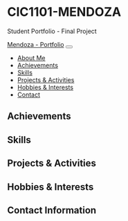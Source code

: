 # CIC1101-MENDOZA
Student Portfolio - Final Project
<!DOCTYPE html>
<html lang="en">
<head>
  <meta charset="UTF-8">
  <meta name="viewport" content="width=device-width, initial-scale=1.0">
  <title>Mendoza - Portfolio</title>
  <link rel="stylesheet" href="https://stackpath.bootstrapcdn.com/bootstrap/4.5.2/css/bootstrap.min.css">
  <link rel="stylesheet" href="styles.css">
</head>
<body>
  <nav class="navbar navbar-expand-lg navbar-light bg-light">
    <a class="navbar-brand" href="#">Mendoza - Portfolio</a>
    <button class="navbar-toggler" type="button" data-toggle="collapse" data-target="#navbarNav" aria-controls="navbarNav" aria-expanded="false" aria-label="toggle navigation">
    </button>
    <div class="collapse navbar-collapse" id=navbarNav">
      <ul class="navbar-nav">
        <li class="nav-item"><a class="nav-link" href="#about">About Me</a></li>
        <li class="nav-item"><a class="nav-link" href="#achievements">Achievements</a></li>
        <li class="nav-item"><a class="nav-link" href="#Skills">Skills</a></li>
        <li class="nav-item"><a class="nav-link" href="#projects">Projects & Activities</a></li>
        <li class="nav-item"><a class="nav-link" href="#hobbies">Hobbies & Interests</a></li>
        <li class="nav-item"><a class="nav-link" href="#contact">Contact</a></li>
      </ul>
    </div>
  </nav>

<div class="container mt-5">
  <section id="about">
    <h2></h2>
    <p></p>
  </section>

  <section id="achievements" class="mt=5">
    <h2>Achievements</h2>
    <p></p>
  </section>


  <section id="skills" class="mt-5">
    <h2>Skills</h2>
    <p></p>
  </section>
  
  <section id="projects" class="mt-5">
    <h2>Projects & Activities</h2>
    <p></p>
  </section>

  <section id="hobbies" class="mt-5">
    <h2>Hobbies & Interests</h2>
    <p></p>
  </section>

  <section id="contact" class="mt-5">
    <h2>Contact Information</h2>
    <p></p>
  </section>
</div>
</body>
